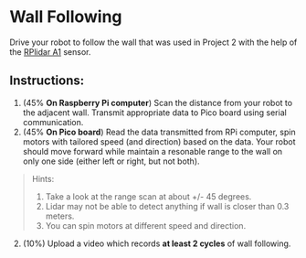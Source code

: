 # Wall Following 
Drive your robot to follow the wall that was used in Project 2 with the help of the [RPlidar A1](https://www.slamtec.ai/home/rplidar_a1/) sensor. 

## Instructions:
1. (45% **On Raspberry Pi computer**) Scan the distance from your robot to the adjacent wall. Transmit appropriate data to Pico board using serial communication.
2. (45% **On Pico board**) Read the data transmitted from RPi computer, spin motors with tailored speed (and direction) based on the data. Your robot should move forward while maintain a resonable range to the wall on only one side (either left or right, but not both).  

> Hints:
> 1. Take a look at the range scan at about +/- 45 degrees.
> 2. Lidar may not be able to detect anything if wall is closer than 0.3 meters.
> 3. You can spin motors at different speed and direction.

2. (10%) Upload a video which records **at least 2 cycles** of wall following. 

